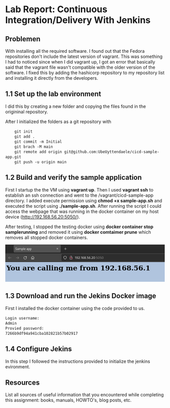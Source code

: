 # Lab Report: Continuous Integration/Delivery With Jenkins
## Problemen
With installing all the required software. I found out that the Fedora repositories don't include the latest version of vagrant. This was something I had to noticed since when I did vagrant up, I got an error that basically said that the vagrant file wasn't compatible with the older version of the software. I fixed this by adding the hashicorp repository to my repository list and installing it directly from the developers.
## 1.1 Set up the lab environment
I did this by creating a new folder and copying the files found in the origininal repository.

After I initialized the folders as a git repository with

```
	git init
	git add .
	git commit -m Initial
	git brach -M main
	git remote add origin git@github.com:UbeUyttendaele/cicd-sample-app.git
	git push -u origin main
```
## 1.2 Build and verify the sample application
First I startup the the VM using **vagrant up**.
Then I used **vagrant ssh** to establish an ssh connection and went to the /vagrant/cicd-sample-app directory. I added execute permission using **chmod +x sample-app.sh** and executed the script using **./sample-app.sh**. After running the script I could access the webpage that was running in the docker container on my host device (http://192.168.56.20:5050/).

After testing, I stopped the testing docker using **docker container stop samplerunning** and removed it using **docker comtaimer prune** which removes all stopped docker containers.

![testpage](./reportScreenshots/testpage.png)

## 1.3 Download and run the Jekins Docker image
First I installed the docker container using the code provided to us.

```
Login username:
Admin
Provied password:
7266b9df94a941cba102821b57b02917
```

## 1.4 Configure Jekins
In this step I followed the instructions provided to initialize the jenkins evironment.
## Resources

List all sources of useful information that you encountered while completing this assignment: books, manuals, HOWTO's, blog posts, etc.
